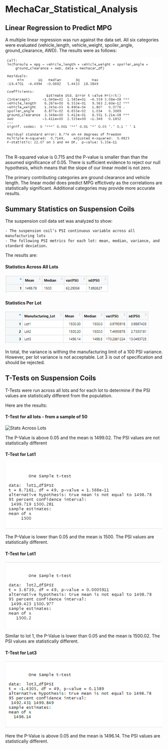 # MechaCar_Statistical_Analysis
 
## Linear Regression to Predict MPG

A multiple linear regression was run against the data set. All six categories were evaluated (vehicle_length, vehicle_weight, spoiler_angle, ground_clearance, AWD). The results were as follows:

![Linear Regression MPG](/images/lin_regress_mpg.PNG)

The R-squared value is 0.715 and the P-value is smaller than than the assumed significance of 0.05. There is sufficient evidence to reject our null hypothesis, which means that the slope of our linear model is not zero.

The primary contributing categories are ground clearance and vehicle length. The linear model does predict MPG effictively as the correlations are statistically significant. Additional categories may provide more accurate results.

## Summary Statistics on Suspension Coils

The suspension coil data set was analyzed to show:

    - The suspension coil’s PSI continuous variable across all manufacturing lots
    - The following PSI metrics for each lot: mean, median, variance, and standard deviation.

The results are:
#### Statistics Across All Lots
![Stats Across Lots](/images/stats_across_lots.PNG)

#### Statistics Per Lot
![Stats Across Lots](/images/stats_per_lot.PNG)

In total, the variance is withing the manufacturing limit of a 100 PSI variance. However, per lot variance is not acceptable. Lot 3 is out of specification and should be rejected.

## T-Tests on Suspension Coils

T-Tests were run across all lots and for each lot to determine if the PSI values are statistically different from the population.

Here are the results:

#### T-Test for all lots - from a sample of 50
![Stats Across Lots](/images/ttest_all.PNG.PNG)

The P-Value is above 0.05 and the mean is 1499.02. The PSI values are not statistically different

#### T-Test for Lot1
![Stats Across Lots](/images/ttest_lot1.PNG)

The P-Value is lower than 0.05 and the mean is 1500. The PSI values are statistically different.

#### T-Test for Lot1
![Stats Across Lots](/images/ttest_lot2.PNG)

Similar to lot 1, the P-Value is lower than 0.05 and the mean is 1500.02. The PSI values are statistically different.

#### T-Test for Lot3
![Stats Across Lots](/images/ttest_lot3.PNG)

Here the P-Value is above 0.05 and the mean is 1496.14. The PSI values are statistically different.